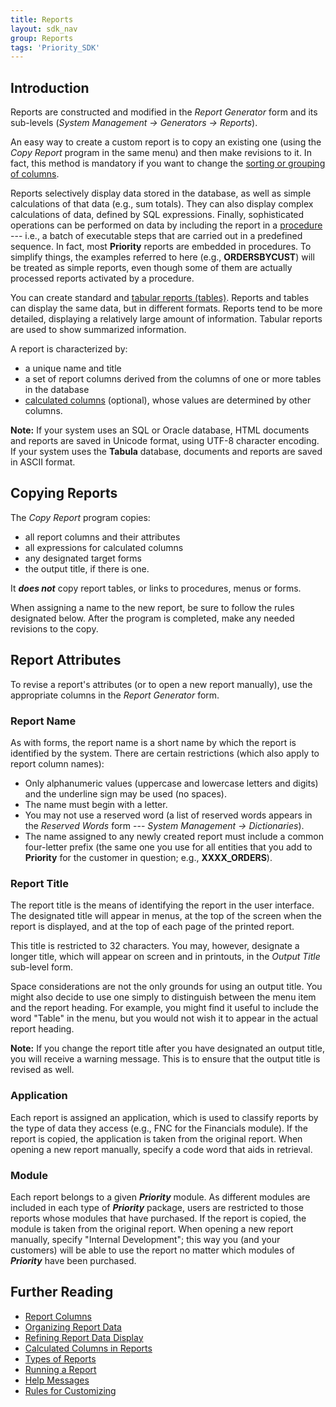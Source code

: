 ```yaml
---
title: Reports
layout: sdk_nav
group: Reports
tags: 'Priority_SDK'
---
```


## Introduction

Reports are constructed and modified in the *Report Generator* form and
its sub-levels (*System Management → Generators → Reports*).

An easy way to create a custom report is to copy an existing one (using
the *Copy Report* program in the same menu) and then make revisions to
it. In fact, this method is mandatory if you want to change the [sorting
or grouping of columns](organize-report-data ).

Reports selectively display data stored in the database, as well as
simple calculations of that data (e.g., sum totals). They can also
display complex calculations of data, defined by SQL expressions.
Finally, sophisticated operations can be performed on data by including
the report in a [procedure](Procedures ) --- i.e., a batch of
executable steps that are carried out in a predefined sequence. In fact,
most **Priority** reports are embedded in procedures. To
simplify things, the examples referred to here (e.g., **ORDERSBYCUST**)
will be treated as simple reports, even though some of them are actually
processed reports activated by a procedure.

You can create standard and [tabular reports
(tables)](Report-Types ). Reports and tables can display
the same data, but in different formats. Reports tend to be more
detailed, displaying a relatively large amount of information. Tabular
reports are used to show summarized information.

A report is characterized by:

-   a unique name and title
-   a set of report columns derived from the columns of one or more
    tables in the database
-   [calculated columns](Calculated-Columns-Reports )
    (optional), whose values are determined by other columns.

<!--- TODO: Remove Tabula--->
**Note:** If your system uses an SQL or Oracle database, HTML documents
and reports are saved in Unicode format, using UTF-8 character encoding.
If your system uses the **Tabula** database, documents and reports are
saved in ASCII format.


## Copying Reports 

The *Copy Report* program copies:

-   all report columns and their attributes
-   all expressions for calculated columns
-   any designated target forms
-   the output title, if there is one.

It ***does not*** copy report tables, or links to procedures, menus or
forms.

When assigning a name to the new report, be sure to follow the rules
designated below. After the program is completed, make any needed
revisions to the copy.

## Report Attributes 

To revise a report's attributes (or to open a new report manually), use
the appropriate columns in the *Report Generator* form.

### Report Name 

As with forms, the report name is a short name by which the report is
identified by the system. There are certain restrictions (which also
apply to report column names):

-   Only alphanumeric values (uppercase and lowercase letters and
    digits) and the underline sign may be used (no spaces).
-   The name must begin with a letter.
-   You may not use a reserved word (a list of reserved words appears in
    the *Reserved Words* form --- *System Management → Dictionaries*).
-   The name assigned to any newly created report must include a common
    four-letter prefix (the same one you use for all entities that you
    add to **Priority** for the customer in question; e.g.,
    **XXXX_ORDERS**).

### Report Title 

The report title is the means of identifying the report in the user
interface. The designated title will appear in menus, at the top of the
screen when the report is displayed, and at the top of each page of the
printed report.

This title is restricted to 32 characters. You may, however, designate a
longer title, which will appear on screen and in printouts, in the
*Output Title* sub-level form.

Space considerations are not the only grounds for using an output title.
You might also decide to use one simply to distinguish between the menu
item and the report heading. For example, you might find it useful to
include the word "Table" in the menu, but you would not wish it to
appear in the actual report heading.

**Note:** If you change the report title after you have designated an
output title, you will receive a warning message. This is to ensure that
the output title is revised as well.

### Application

Each report is assigned an application, which is used to classify
reports by the type of data they access (e.g., FNC for the Financials
module). If the report is copied, the application is taken from the
original report. When opening a new report manually, specify a code word
that aids in retrieval.

### Module

Each report belongs to a given ***Priority*** module. As different
modules are included in each type of ***Priority*** package, users are
restricted to those reports whose modules that have purchased. If the
report is copied, the module is taken from the original report. When
opening a new report manually, specify "Internal Development"; this way
you (and your customers) will be able to use the report no matter which
modules of ***Priority*** have been purchased.

## Further Reading 

-   [Report Columns](Report-Columns )
-   [Organizing Report Data](organize-report-data )
-   [Refining Report Data
    Display](Refine-Report-Display )
-   [Calculated Columns in
    Reports](Calculated-Columns-Reports )
-   [Types of Reports](Report-Types )
-   [Running a Report](Run-Report )
-   [Help Messages](Help-Messages )
-   [Rules for Customizing](Customization-Rules )
